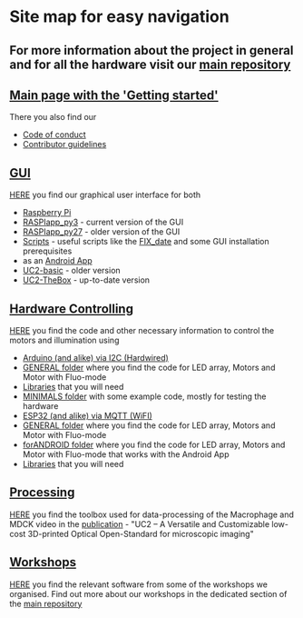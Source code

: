 # Site map for easy navigation

## For more information about the project in general and for all the hardware visit our [main repository](https://github.com/bionanoimaging/UC2-GIT)

## [Main page with the 'Getting started'](./Readme.md)

There you also find our

* [Code of conduct](./CODE_OF_CONDUCT.md)
* [Contributor guidelines](./CONTRIBUTING.md)


 ## [GUI](./GUI)

 [HERE](./GUI) you find our graphical user interface for both
 * [Raspberry Pi](./GUI/RASPBERRY_PI)
  * [RASPIapp_py3](./GUI/RASPBERRY_PI/RASPIapp_py3) - current version of the GUI
  * [RASPIapp_py27](./GUI/RASPBERRY_PI/RASPIapp_py27) - older version of the GUI
  * [Scripts](./GUI/RASPBERRY_PI/SCRIPTS) - useful scripts like the [FIX_date](./GUI/RASPBERRY_PI/SCRIPTS/FIX_date) and some GUI installation prerequisites
 * as an [Android App](./GUI/Android)
  * [UC2-basic](./GUI/Android/UC2-basic) - older version
  * [UC2-TheBox](./GUI/Android/UC2-TheBox) - up-to-date version


 ## [Hardware Controlling](./HARDWARE_CONTROL)

 [HERE](./HARDWARE_CONTROL) you find the code and other necessary information to control the motors and illumination using  
 * [Arduino (and alike) via I2C (Hardwired)](./HARDWARE_CONTROL/ARDUINO)
  * [GENERAL folder](./HARDWARE_CONTROL/ARDUINO/GENERAL) where you find the code for LED array, Motors and Motor with Fluo-mode
  * [Libraries](./HARDWARE_CONTROL/ARDUINO/libraries) that you will need
  * [MINIMALS folder](./HARDWARE_CONTROL/ARDUINO/MINIMALS) with some example code, mostly for testing the hardware
 * [ESP32 (and alike) via MQTT (WiFI)](./HARDWARE_CONTROL/ESP32)
  * [GENERAL folder](./HARDWARE_CONTROL/ARDUINO/GENERAL) where you find the code for LED array, Motors and Motor with Fluo-mode
  * [forANDROID folder](./HARDWARE_CONTROL/ARDUINO/forANDROID) where you find the code for LED array, Motors and Motor with Fluo-mode that works with the Android App
  * [Libraries](./HARDWARE_CONTROL/ARDUINO/libraries) that you will need


 ## [Processing](./PROCESSING)

 [HERE](./PROCESSING) you find the toolbox used for data-processing of the Macrophage and MDCK video in the [publication](https://www.biorxiv.org/content/10.1101/2020.03.02.973073v1) - "UC2 – A Versatile and Customizable low-cost 3D-printed Optical Open-Standard for microscopic imaging"


 ## [Workshops](./WORKSHOPS)

 [HERE](./WORKSHOPS) you find the relevant software from some of the workshops we organised. Find out more about our workshops in the dedicated section of the [main repository](https://github.com/bionanoimaging/UC2-GIT/tree/master/WORKSHOP)
